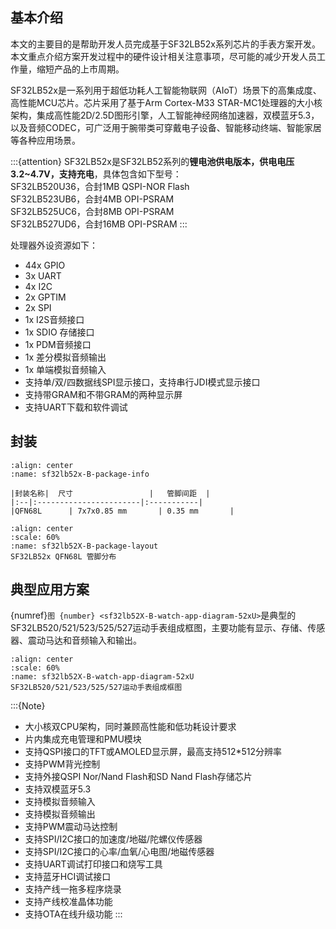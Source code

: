 ## 基本介绍

本文的主要目的是帮助开发人员完成基于SF32LB52x系列芯片的手表方案开发。本文重点介绍方案开发过程中的硬件设计相关注意事项，尽可能的减少开发人员工作量，缩短产品的上市周期。

SF32LB52x是一系列用于超低功耗人工智能物联网（AIoT）场景下的高集成度、高性能MCU芯片。芯片采用了基于Arm Cortex-M33 STAR-MC1处理器的大小核架构，集成高性能2D/2.5D图形引擎，人工智能神经网络加速器，双模蓝牙5.3，以及音频CODEC，可广泛用于腕带类可穿戴电子设备、智能移动终端、智能家居等各种应用场景。

:::{attention}
SF32LB52x是SF32LB52系列的**锂电池供电版本，供电电压3.2~4.7V，支持充电**，具体包含如下型号： \
SF32LB520U36，合封1MB QSPI-NOR Flash \
SF32LB523UB6，合封4MB OPI-PSRAM \
SF32LB525UC6，合封8MB OPI-PSRAM \
SF32LB527UD6，合封16MB OPI-PSRAM
:::

处理器外设资源如下：

- 44x GPIO
- 3x UART
- 4x I2C
- 2x GPTIM
- 2x SPI
- 1x I2S音频接口
- 1x SDIO 存储接口
- 1x PDM音频接口
- 1x 差分模拟音频输出
- 1x 单端模拟音频输入
- 支持单/双/四数据线SPI显示接口，支持串行JDI模式显示接口
- 支持带GRAM和不带GRAM的两种显示屏
- 支持UART下载和软件调试


## 封装


```{table} 封装信息表
:align: center
:name: sf32lb52x-B-package-info

|封装名称|	尺寸           	   |   管脚间距  |
|:--|:-----------------------|:-----------|
|QFN68L      | 7x7x0.85 mm       | 0.35 mm       |

```

```{figure} assets/sf32lb52x-A-package-layout.png
:align: center
:scale: 60%
:name: sf32lb52X-B-package-layout
SF32LB52x QFN68L 管脚分布
```


## 典型应用方案

{numref}`图 {number} <sf32lb52X-B-watch-app-diagram-52xU>`是典型的SF32LB520/521/523/525/527运动手表组成框图，主要功能有显示、存储、传感器、震动马达和音频输入和输出。

```{figure} assets/sf32lb52X-B-watch-app-diagram-52xU.png
:align: center
:scale: 60%
:name: sf32lb52X-B-watch-app-diagram-52xU
SF32LB520/521/523/525/527运动手表组成框图
```

:::{Note} 
   - 大小核双CPU架构，同时兼顾高性能和低功耗设计要求
   - 片内集成充电管理和PMU模块
   - 支持QSPI接口的TFT或AMOLED显示屏，最高支持512*512分辨率
   - 支持PWM背光控制
   - 支持外接QSPI Nor/Nand Flash和SD Nand Flash存储芯片
   - 支持双模蓝牙5.3
   - 支持模拟音频输入
   - 支持模拟音频输出
   - 支持PWM震动马达控制
   - 支持SPI/I2C接口的加速度/地磁/陀螺仪传感器
   - 支持SPI/I2C接口的心率/血氧/心电图/地磁传感器
   - 支持UART调试打印接口和烧写工具
   - 支持蓝牙HCI调试接口
   - 支持产线一拖多程序烧录
   - 支持产线校准晶体功能
   - 支持OTA在线升级功能
:::